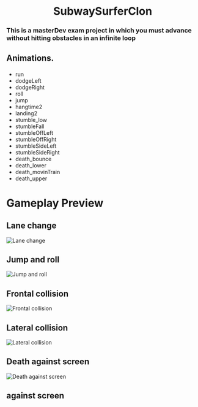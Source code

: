 <h1 align="center">SubwaySurferClon</h1>
<h3>This is a masterDev exam project in which you must advance without hitting obstacles in an infinite loop </h3>
    
<h2><p>Animations.</p></h2>
<ul>
<li>run</li>
<li>dodgeLeft</li>
<li>dodgeRight</li>
<li>roll</li>
<li>jump</li>
<li>hangtime2</li>
<li>landing2</li>
<li>stumble_low</li>
<li>stumbleFall</li>
<li>stumbleOffLeft</li>
<li>stumbleOffRight</li>
<li>stumbleSideLeft</li>
<li>stumbleSideRight</li>
<li>death_bounce</li>
<li>death_lower</li>
<li>death_movinTrain</li>
<li>death_upper</li>
</ul>

<h1>Gameplay Preview</h1>

<h2>Lane change</h2>

![Lane change](https://github.com/ManuelSanchezDevs/SubwaySurferClon/assets/165371982/cfdaf00b-9a8e-4093-9863-c84f5b967e3a)

<h2>Jump and roll</h2>

![Jump and roll](https://github.com/ManuelSanchezDevs/SubwaySurferClon/assets/165371982/740a1ef6-6a2b-49d6-8ba6-1ce19c12ada6)

<h2> Frontal collision</h2>

![Frontal collision](https://github.com/ManuelSanchezDevs/SubwaySurferClon/assets/165371982/982587e8-4099-49cf-b0ab-060469f4de19)

<h2>Lateral collision </h2>

![Lateral collision](https://github.com/ManuelSanchezDevs/SubwaySurferClon/assets/165371982/dbde01bb-a7a2-4b90-b5ee-5f83662b17c7)

<h2>Death against screen</h2>

![Death against screen](https://github.com/ManuelSanchezDevs/SubwaySurferClon/assets/165371982/e6dd4b59-edd4-4d42-8582-b314569c384e)







<h2>against screen</h2>





